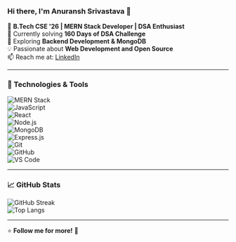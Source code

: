 ### Hi there, I'm Anuransh Srivastava 👋

🚀 **B.Tech CSE '26 | MERN Stack Developer | DSA Enthusiast**  
🔭 Currently solving **160 Days of DSA Challenge**  
🌱 Exploring **Backend Development & MongoDB**  
💡 Passionate about **Web Development and Open Source**  
📫 Reach me at: [LinkedIn](https://www.linkedin.com/in/anuransh-srivastava-1b72a7265/)  

---

### 🔧 Technologies & Tools  
![MERN Stack](https://img.shields.io/badge/-MERN-222?logo=mongodb&logoColor=white)  
![JavaScript](https://img.shields.io/badge/-JavaScript-F7DF1E?logo=javascript&logoColor=black)  
![React](https://img.shields.io/badge/-React-61DAFB?logo=react&logoColor=black)  
![Node.js](https://img.shields.io/badge/-Node.js-339933?logo=node.js&logoColor=white)  
![MongoDB](https://img.shields.io/badge/-MongoDB-4EA94B?logo=mongodb&logoColor=white)  
![Express.js](https://img.shields.io/badge/-Express.js-000?logo=express&logoColor=white)  
![Git](https://img.shields.io/badge/-Git-F05032?logo=git&logoColor=white)  
![GitHub](https://img.shields.io/badge/-GitHub-181717?logo=github&logoColor=white)  
![VS Code](https://img.shields.io/badge/-VS%20Code-007ACC?logo=visual-studio-code&logoColor=white)  

---

### 📈 GitHub Stats  
![GitHub Streak](https://github-readme-streak-stats.herokuapp.com/?user=Anuransh7&theme=dark&hide_border=true)  
![Top Langs](https://github-readme-stats.vercel.app/api/top-langs/?username=Anuransh7&layout=compact&theme=dark)  

---

⭐ **Follow me for more!** 🚀  
